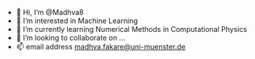 - 👋 Hi, I’m @Madhva8
- 👀 I’m interested in Machine Learning 
- 🌱 I’m currently learning Numerical Methods in Computational Physics
- 💞️ I’m looking to collaborate on ...
- 📫 email address madhva.fakare@uni-muenster.de

<!---
Madhva8/Madhva8 is a ✨ special ✨ repository because its `README.md` (this file) appears on your GitHub profile.
You can click the Preview link to take a look at your changes.
--->
